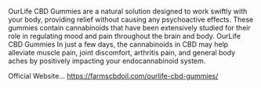 OurLife CBD Gummies are a natural solution designed to work swiftly with your body, providing relief without causing any psychoactive effects. These gummies contain cannabinoids that have been extensively studied for their role in regulating mood and pain throughout the brain and body. OurLife CBD Gummies In just a few days, the cannabinoids in CBD may help alleviate muscle pain, joint discomfort, arthritis pain, and general body aches by positively impacting your endocannabinoid system. 

Official Website...  https://farmscbdoil.com/ourlife-cbd-gummies/
